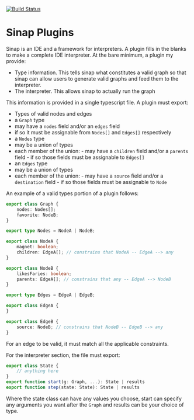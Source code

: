 [![Build Status](https://travis-ci.org/2graphic/sinap-core.svg?branch=master)](https://travis-ci.org/2graphic/sinap-core)

# Sinap Plugins

Sinap is an IDE and a framework for interpreters. A plugin fills in the blanks to make a complete IDE interpreter. At the bare minimum, a plugin my provide:

 - Type information. This tells sinap what constitutes a valid graph so that sinap can allow users to generate valid graphs and feed them to the interpreter. 
 - The interpreter. This allows sinap to actually run the graph

This information is provided in a single typescript file. A plugin must export:

 - Types of valid nodes and edges
  - a `Graph` type
   - may have a `nodes` field and/or an `edges` field
   - if so it must be assignable from `Nodes[]` and `Edges[]` respectively
  - a `Nodes` type
   - may be a union of types
   - each member of the union:
    - may have a `children` field and/or a `parents` field
    - if so those fields must be assignable to `Edges[]`
  - an `Edges` type
   - may be a union of types
   - each member of the union:
    - may have a `source` field and/or a `destination` field
    - if so those fields must be assignable to `Node`

An example of a valid types portion of a plugin follows:

```ts
export class Graph {
    nodes: Nodes[];
    favorite: NodeB;
}

export type Nodes = NodeA | NodeB;

export class NodeA {
    magnet: boolean;
    children: EdgeA[]; // constrains that NodeA -- EdgeA --> any
}

export class NodeB {
    likesFaries: boolean;
    parents: EdgeA[]; // constrains that any -- EdgeA --> NodeB
}

export type Edges = EdgeA | EdgeB;

export class EdgeA {
}

export class EdgeB {
    source: NodeB; // constrains that NodeB -- EdgeB --> any
}
```

For an edge to be valid, it must match all the applicable constraints. 

For the interpreter section, the file must export:

```ts
export class State {
    // anything here
}
export function start(g: Graph, ...): State | results
export function step(state: State): State | results
```

Where the state class can have any values you choose, start can specify any arguments you want after the `Graph` and results can be your choice of type. 
